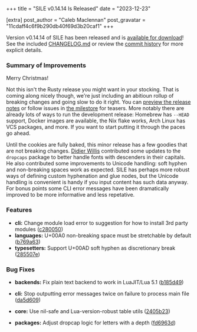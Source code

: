 +++
title = "SILE v0.14.14 Is Released"
date = "2023-12-23"

[extra]
post_author = "Caleb Maclennan"
post_gravatar = "11cdaff4c6f9b290db40f69d3b20caf1"
+++

Version v0.14.14 of SILE has been released and is [available for download][release]!
See the included [CHANGELOG.md][changelog] or review the [commit history][commits] for more explicit details.

### Summary of Improvements

Merry Christmas!

Not this isn't the Rusty release you might want in your stocking.
That is coming along nicely though, we're just including an abitioun rollup of breaking changes and going slow to do it right.
You can [preview the release notes][v015blog] or follow issues in [the milestore][v015milestone] for teasers.
More notably there are already lots of ways to run the development release: Homebrew has `--HEAD` support, Docker images are available, the Nix flake works, Arch Linux has VCS packages, and more.
If you want to start putting it through the paces go ahead.

Until the cookies are fully baked, this minor release has a few goodies that are not breaking changes.
[Didier Willis](http://github.com/Omikhleia) contributed some updates to the `dropcaps` package to better handle fonts with descenders in their capitals.
He also contributed some improvements to Unicode handling: soft hyphen and non-breaking spaces work as expected.
SILE has perhaps more robust ways of defining custom hyphenation and glue nodes, but the Unicode handling is convenient is handy if you input content has such data anyway.
For bonus points some CLI error messages have been dramatically improved to be more informative and less repetative.


### Features

* **cli:** Change module load error to suggestion for how to install 3rd party modules ([c280050](https://github.com/sile-typesetter/sile/commit/c2800505eda2ee1630eea931f88efb07f6892d00))
* **languages:** U+00A0 non-breaking space must be stretchable by default ([b769a63](https://github.com/sile-typesetter/sile/commit/b769a633069db4f32746d920dc9696296c7ab7db))
* **typesetters:** Support U+00AD soft hyphen as discretionary break ([285507e](https://github.com/sile-typesetter/sile/commit/285507e5fddf3b0c752bb2b5bf81e8bf7f19144a))


### Bug Fixes

* **backends:** Fix plain text backend to work in LuaJIT/Lua 5.1 ([b185d49](https://github.com/sile-typesetter/sile/commit/b185d4972a5f29e7441f7af34e1ac49f49e6747f))
* **cli:** Stop outputting error messages twice on failure to process main file ([da5d609](https://github.com/sile-typesetter/sile/commit/da5d60902a4129deb79ae4658ba82757d7277b85))
* **core:** Use nil-safe and Lua-version-robust table utils ([2405b23](https://github.com/sile-typesetter/sile/commit/2405b23f0f448b217a066ecb34cae54f3e63aa64))
* **packages:** Adjust dropcap logic for letters with a depth ([fd6963d](https://github.com/sile-typesetter/sile/commit/fd6963d226cc6a3b325dd796414936d200ae1ed2))

  [release]: https://github.com/sile-typesetter/sile/releases/tag/v0.14.14
  [changelog]: https://github.com/sile-typesetter/sile/blob/master/CHANGELOG.md
  [commits]: https://github.com/sile-typesetter/sile/compare/v0.14.13...v0.14.14
  [v015blog]: https://github.com/alerque/sile-typesetter.github.io/blob/v015/content/blog/release-v0.15.0.md
  [v015milestone]: https://github.com/sile-typesetter/sile/milestone/34
